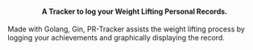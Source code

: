 <h4 align="center">A Tracker to log your Weight Lifting Personal Records.</h4>

<p>
Made with Golang, Gin, PR-Tracker assists the weight lifting process by logging your achievements and graphically displaying the record.
</p>

